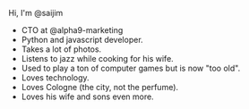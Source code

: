 Hi, I'm @saijim

- CTO at @alpha9-marketing
- Python and javascript developer.
- Takes a lot of photos.
- Listens to jazz while cooking for his wife.
- Used to play a ton of computer games but is now "too old".
- Loves technology.
- Loves Cologne (the city, not the perfume).
- Loves his wife and sons even more.
